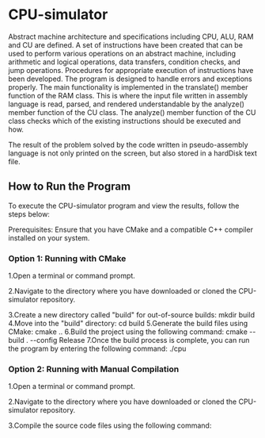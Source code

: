 # CPU-simulator

Abstract machine architecture and specifications including CPU, ALU, RAM and CU are defined. A set of instructions have been created that can be used to perform various operations on an abstract machine, including arithmetic and logical operations, data transfers, condition checks, and jump operations. Procedures for appropriate execution of instructions have been developed. The program is designed to handle errors and exceptions properly. The main functionality is implemented in the translate() member function of the RAM class. This is where the input file written in assembly language is read, parsed, and rendered understandable by the analyze() member function of the CU class. The analyze() member function of the CU class checks which of the existing instructions should be executed and how.

The result of the problem solved by the code written in pseudo-assembly language is not only printed on the screen, but also stored in a hardDisk text file.

 ## How to Run the Program
 
To execute the CPU-simulator program and view the results, follow the steps below:

Prerequisites: Ensure that you have CMake and a compatible C++ compiler installed on your system.

### Option 1: Running with CMake
1.Open a terminal or command prompt.

2.Navigate to the directory where you have downloaded or cloned the CPU-simulator repository.

3.Create a new directory called "build" for out-of-source builds:
mkdir build
4.Move into the "build" directory:
cd build
5.Generate the build files using CMake:
cmake ..
6.Build the project using the following command:
cmake --build . --config Release
7.Once the build process is complete, you can run the program by entering the following command:
./cpu

### Option 2: Running with Manual Compilation
1.Open a terminal or command prompt.

2.Navigate to the directory where you have downloaded or cloned the CPU-simulator repository.

3.Compile the source code files using the following command:
